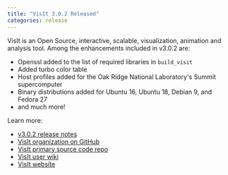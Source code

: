 ```yaml
---
title: "VisIt 3.0.2 Released"
categories: release
---
```


VisIt is an Open Source, interactive, scalable, visualization, animation and analysis tool. Among the enhancements included in v3.0.2 are:
- Openssl added to the list of required libraries in `build_visit`
- Added turbo color table
- Host profiles added for the Oak Ridge National Laboratory's Summit supercomputer
- Binary distributions added for Ubuntu 16, Ubuntu 18, Debian 9, and Fedora 27
- and much more!

Learn more:
- [v3.0.2 release notes](https://wci.llnl.gov/simulation/computer-codes/visit/releases/release-notes-3.0.2)
- [VisIt organization on GitHub](https://github.com/visit-dav)
- [VisIt primary source code repo](https://github.com/visit-dav/visit)
- [VisIt user wiki](https://www.visitusers.org/index.php?title=Main_Page)
- [VisIt website](https://wci.llnl.gov/simulation/computer-codes/visit)
